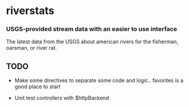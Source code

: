 
# riverstats
### USGS-provided stream data with an easier to use interface
The latest data from the USGS about american rivers for the fisherman, oarsman, or river rat.

## TODO
* Make some directives to separate some code and logic.. favorites is a good place to start

* Unit test controllers with $httpBackend


